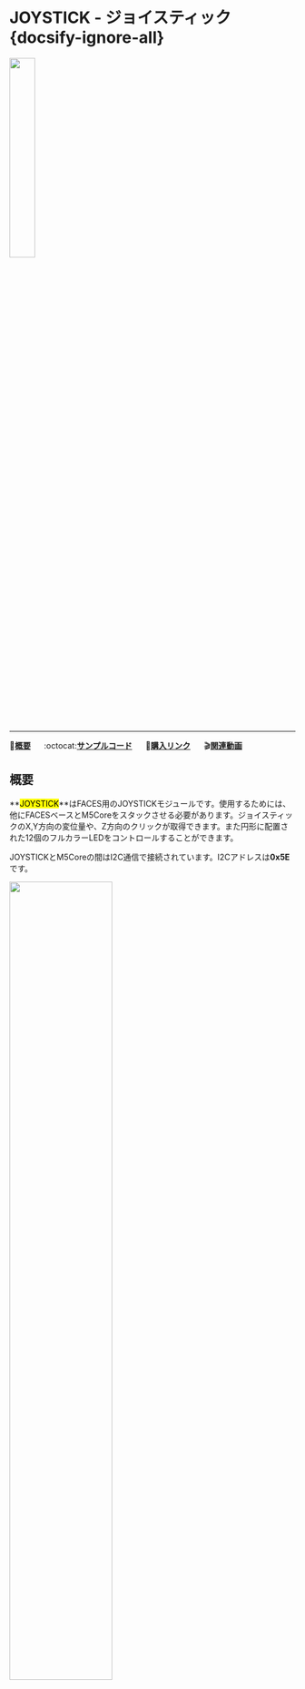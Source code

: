 # JOYSTICK - ジョイスティック {docsify-ignore-all}

<img src="assets/img/product_pics/module/module_joystick_01.png" width="30%" height="30%">

***

:memo:**[概要](#概要)**&nbsp;&nbsp;&nbsp;&nbsp;&nbsp;&nbsp;:octocat:**[サンプルコード](#サンプルコード)**&nbsp;&nbsp;&nbsp;&nbsp;&nbsp;&nbsp;<!-- :electric_plug:**[回路図](#回路図)**&nbsp;&nbsp;&nbsp;&nbsp;&nbsp;&nbsp;-->🛒**[購入リンク](https://item.taobao.com/item.htm?spm=a1z10.3-c.w4002-1172588106.15.6c7f425eQd3OmC&id=581195019026)**&nbsp;&nbsp;&nbsp;&nbsp;&nbsp;&nbsp;:clapper:**[関連動画](#関連動画)**

## 概要

**<mark>JOYSTICK</mark>**はFACES用のJOYSTICKモジュールです。使用するためには、他にFACESベースとM5Coreをスタックさせる必要があります。ジョイスティックのX,Y方向の変位量や、Z方向のクリックが取得できます。また円形に配置された12個のフルカラーLEDをコントロールすることができます。

JOYSTICKとM5Coreの間はI2C通信で接続されています。I2Cアドレスは**0x5E**です。

<img src="assets/img/product_pics/module/module_joystick_03.png" width="60%" height="60%">

## 特徴

- 12個のフルカラーLED
- I2C通信
- シンプルなプログラミングインターフェース

## 関数

**単独LED制御**

```arduino
/*
    Parameter:
        indexOfLED: 0 ~ 11
        r, g, b: 0 ~ 254
*/
void Led(int indexOfLED, int r, int g, int b){
  Wire.beginTransmission(FACE_JOY_ADDR);
  Wire.write(indexOfLED);
  Wire.write(r);
  Wire.write(g);
  Wire.write(b);
  Wire.endTransmission();
}
```

**各方向のジョイスティック変位量とクリック取得**

```arduino
void get_joystick_offset(void){
  Wire.requestFrom(FACE_JOY_ADDR, 5);
  if (Wire.available()) {

    y_data_L = Wire.read();
    y_data_H = Wire.read();
    x_data_L = Wire.read();
    x_data_H = Wire.read();

    button_data = Wire.read();// Z(0: released 1: pressed)
}
```

<img src="assets/img/product_pics/module/module_joystick_02.png" width="60%" height="60%">

## パッケージ内容

- 1x JOYSTICKモジュール

## 関連リンク

- **[公式ビデオ](https://i.youku.com/i/UNjE1ODA2MzE0OA==?spm=a2hzp.8253869.0.0)**

- **[フォーラム](http://forum.m5stack.com/)**

- **[ATmega328pファームウェア](https://github.com/m5stack/M5-ProductExampleCodes/tree/master/Module/JOYSTICK/firmware_328p/FacesJoystick328)**

## サンプルコード

### Arduino IDE

*完全なソースコードは[こちら](https://github.com/m5stack/M5-ProductExampleCodes/tree/master/Module/JOYSTICK/Arduino/faces_joystick)。*

```arduino
/*
* faces_joystick.ino
*/
#include <M5Stack.h>

#define FACE_JOY_ADDR     0X5E

// declaration
uint8_t x_data_L;
uint8_t x_data_H;
uint8_t y_data_L;
uint8_t y_data_H;
uint8_t button_data;
uint16_t x_data;
uint16_t y_data;

// initialization
M5.begin();
Wire.begin();

// get data from ENCONDER
Wire.requestFrom(FACE_JOY_ADDR, 5);
if (Wire.available()) {
  y_data_L = Wire.read();
  y_data_H = Wire.read();
  x_data_L = Wire.read();
  x_data_H = Wire.read();
  button_data = Wire.read();// Z(0: released 1: pressed)
  x_data = x_data_H << 8 |x_data_L;
  y_data = y_data_H << 8 |y_data_L;
}

// I2C send data, 4bytes
Wire.beginTransmission(FACE_JOY_ADDR);
Wire.write(indexOfLED);
Wire.write(r);
Wire.write(g);
Wire.write(b);
Wire.endTransmission();
```
